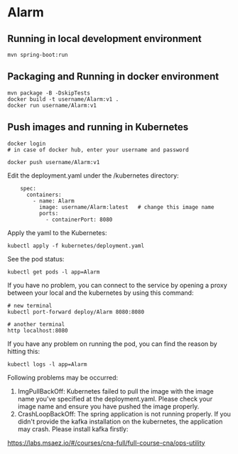# Alarm

## Running in local development environment

```
mvn spring-boot:run
```

## Packaging and Running in docker environment

```
mvn package -B -DskipTests
docker build -t username/Alarm:v1 .
docker run username/Alarm:v1
```

## Push images and running in Kubernetes

```
docker login 
# in case of docker hub, enter your username and password

docker push username/Alarm:v1
```

Edit the deployment.yaml under the /kubernetes directory:
```
    spec:
      containers:
        - name: Alarm
          image: username/Alarm:latest   # change this image name
          ports:
            - containerPort: 8080

```

Apply the yaml to the Kubernetes:
```
kubectl apply -f kubernetes/deployment.yaml
```

See the pod status:
```
kubectl get pods -l app=Alarm
```

If you have no problem, you can connect to the service by opening a proxy between your local and the kubernetes by using this command:
```
# new terminal
kubectl port-forward deploy/Alarm 8080:8080

# another terminal
http localhost:8080
```

If you have any problem on running the pod, you can find the reason by hitting this:
```
kubectl logs -l app=Alarm
```

Following problems may be occurred:

1. ImgPullBackOff:  Kubernetes failed to pull the image with the image name you've specified at the deployment.yaml. Please check your image name and ensure you have pushed the image properly.
1. CrashLoopBackOff: The spring application is not running properly. If you didn't provide the kafka installation on the kubernetes, the application may crash. Please install kafka firstly:

https://labs.msaez.io/#/courses/cna-full/full-course-cna/ops-utility

